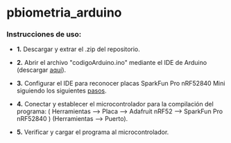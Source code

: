 # pbiometria_arduino
### Instrucciones de uso:
- **1.** Descargar y extrar el .zip del repositorio.

- **2.** Abrir el archivo "codigoArduino.ino" mediante el IDE de Arduino (descargar [aquí](https://www.arduino.cc/en/software)). 
- **3.** Configurar el IDE para reconocer placas SparkFun Pro nRF52840 Mini siguiendo los siguientes [pasos](https://learn.sparkfun.com/tutorials/nrf52840-development-with-arduino-and-circuitpython).
- **4.** Conectar y establecer el microcontrolador para la compilación del programa: ( Herramientas --> Placa --> Adafruit nRF52 --> SparkFun Pro nRF52840 ) (Herramientas --> Puerto).
- **5.** Verificar y cargar el programa al microcontrolador. 
